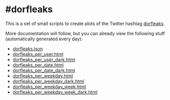 # \#dorfleaks

This is a set of small scripts to create plots of the Twitter hashtag [dorfleaks](https://twitter.com/hashtag/dorfleaks).

More documentation will follow, but you can already view the following stuff (automatically generated every day):

 * [dorfleaks.json](https://www.chaosdorf.de/~ytvwld/dorfleaks.json)
 * [dorfleaks_per_user.html](https://www.chaosdorf.de/~ytvwld/dorfleaks_per_user.html)
 * [dorfleaks_per_user_dark.html](https://www.chaosdorf.de/~ytvwld/dorfleaks_per_user_dark.html)
 * [dorfleaks_per_date.html](https://www.chaosdorf.de/~ytvwld/dorfleaks_per_date.html)
 * [dorfleaks_per_date_dark.html](https://www.chaosdorf.de/~ytvwld/dorfleaks_per_date_dark.html)
 * [dorfleaks_per_weekday.html](https://www.chaosdorf.de/~ytvwld/dorfleaks_per_weekday.html)
 * [dorfleaks_per_weekday_dark.html](https://www.chaosdorf.de/~ytvwld/dorfleaks_per_weekday_dark.html)
 * [dorfleaks_per_weekday_week.html](https://www.chaosdorf.de/~ytvwld/dorfleaks_per_weekday_week.html)
 * [dorfleaks_per_weekday_week_dark.html](https://www.chaosdorf.de/~ytvwld/dorfleaks_per_weekday_week_dark.html)

